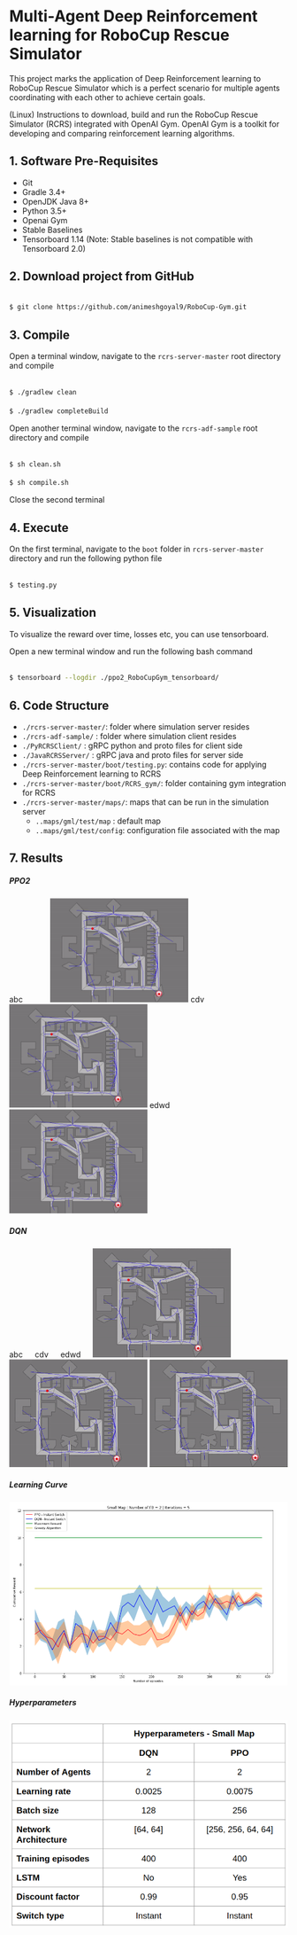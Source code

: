 # Multi-Agent Deep Reinforcement learning for RoboCup Rescue Simulator

This project marks the application of Deep Reinforcement learning to RoboCup Rescue Simulator which is a perfect scenario for multiple agents coordinating with each other to achieve certain goals. 


(Linux) Instructions to download, build and run the RoboCup Rescue Simulator (RCRS) integrated with OpenAI Gym. OpenAI Gym is a toolkit for developing and comparing reinforcement learning algorithms.

## 1. Software Pre-Requisites

* Git
* Gradle 3.4+
* OpenJDK Java 8+
* Python 3.5+
* Openai Gym
* Stable Baselines
* Tensorboard 1.14 (Note: Stable baselines is not compatible with Tensorboard 2.0) 

## 2. Download project from GitHub

```bash

$ git clone https://github.com/animeshgoyal9/RoboCup-Gym.git

``` 

## 3. Compile

Open a terminal window, navigate to the `rcrs-server-master` root directory and compile 

```bash 

$ ./gradlew clean

$ ./gradlew completeBuild

```

Open another terminal window, navigate to the `rcrs-adf-sample` root directory and compile 

```bash 

$ sh clean.sh

$ sh compile.sh

```

Close the second terminal

## 4. Execute

On the first terminal, navigate to the `boot` folder in  `rcrs-server-master` directory and run the following python file 

```bash

$ testing.py

``` 

## 5. Visualization

To visualize the reward over time, losses etc, you can use tensorboard. 

Open a new terminal window and run the following bash command

```bash

$ tensorboard --logdir ./ppo2_RoboCupGym_tensorboard/

``` 

## 6. Code Structure

- `./rcrs-server-master/`: folder where simulation server resides
- `./rcrs-adf-sample/`   : folder where simulation client resides
- `./PyRCRSClient/`      : gRPC python and proto files for client side 
- `./JavaRCRSServer/`          : gRPC java and proto files for server side
- `./rcrs-server-master/boot/testing.py`: contains code for applying Deep Reinforcement learning to RCRS
- `./rcrs-server-master/boot/RCRS_gym/`: folder containing gym integration for RCRS
- `./rcrs-server-master/maps/`: maps that can be run in the simulation server
   - `..maps/gml/test/map` : default map 
   - `..maps/gml/test/config`: configuration file associated with the map

## 7. Results 

##### PPO2


<p float="left">
   abc &emsp;&emsp;&emsp;  
   <img src="/GIFs/NoTrained.gif" width = "250"/>
   cdv &emsp; &emsp; &emsp;
   <img src="/GIFs/PartiallyTrained.gif" width = "250px" />
   edwd &emsp; &emsp; &emsp;
   <img src="/GIFs/FullyTrained.gif" width="250px" />
</p> 

##### DQN

<p float="left">
   abc &emsp; cdv &emsp; edwd &emsp;
   <img src="/GIFs/DQN_Episode 5.gif" width = "250" /> 
   <img src="/GIFs/DQN_Episode 150.gif" width = "250px" />
   <img src="/GIFs/DQN_Episode 250.gif" width="250px" />
</p>

##### Learning Curve

<img src="/Graphs/LearningCurve_SmallMap.png" />

##### Hyperparameters

<img src="/Graphs/Hyperparameters.png" />


